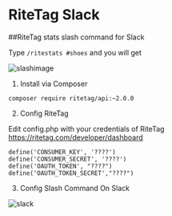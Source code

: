 # RiteTag Slack
##RiteTag stats slash command  for Slack


Type ``` /ritestats #shoes ``` and you will get

![slashimage](https://cloud.githubusercontent.com/assets/4614574/12128823/8f2bfef4-b3de-11e5-88ab-ed6ea8ce9446.png)


1. Install via Composer

  ```composer require ritetag/api:~2.0.0```

2. Config RiteTag

  Edit config.php with your credentials of RiteTag https://ritetag.com/developer/dashboard

  ```
  define('CONSUMER_KEY', '????')
  define('CONSUMER_SECRET', '????')
  define('OAUTH_TOKEN', "????")
  define('OAUTH_TOKEN_SECRET',"????")
  ```

3. Config Slash Command On Slack

![slack](https://cloud.githubusercontent.com/assets/4614574/12128827/953a8de2-b3de-11e5-9dca-98ca73b4be00.png)

